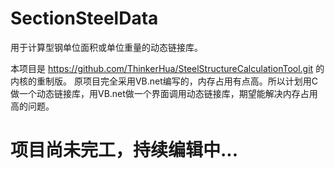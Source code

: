 # SectionSteelData
 用于计算型钢单位面积或单位重量的动态链接库。
 
 本项目是 https://github.com/ThinkerHua/SteelStructureCalculationTool.git 的内核的重制版。
 原项目完全采用VB.net编写的，内存占用有点高。所以计划用C做一个动态链接库，用VB.net做一个界面调用动态链接库，期望能解决内存占用高的问题。
 
# 项目尚未完工，持续编辑中...
